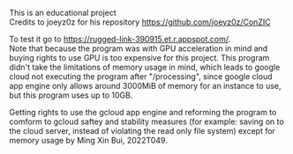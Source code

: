 This is an educational project  
Credits to joeyz0z for his repository https://github.com/joeyz0z/ConZIC  
  
To test it go to https://rugged-link-390915.et.r.appspot.com/.  
Note that because the program was with GPU acceleration in mind and buying rights to use GPU is too expensive for this project.
This program didn't take the limitations of memory usage in mind, which leads to google cloud not executing the program after "/processing", since google cloud app engine only allows around 3000MiB of memory for an instance to use, but this program uses up to 10GB.  
  
Getting rights to use the gcloud app engine and reforming the program to comform to gcloud saftey and stability measures (for example: saving on to the cloud server, instead of violating the read only file system) except for memory usage by Ming Xin Bui, 2022T049.
